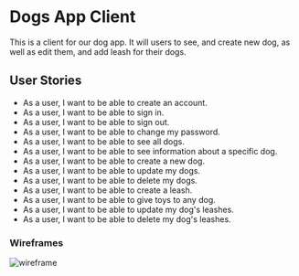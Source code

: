 # Dogs App Client

This is a client for our dog app. It will users to see, and create new dog, as well as edit them, and add leash for their dogs.

## User Stories

* As a user, I want to be able to create an account.
* As a user, I want to be able to sign in.
* As a user, I want to be able to sign out.
* As a user, I want to be able to change my password.
* As a user, I want to be able to see all dogs.
* As a user, I want to be able to see information about a specific dog.
* As a user, I want to be able to create a new dog.
* As a user, I want to be able to update my dogs.
* As a user, I want to be able to delete my dogs.
* As a user, I want to be able to create a leash.
* As a user, I want to be able to give toys to any dog.
* As a user, I want to be able to update my dog's leashes.
* As a user, I want to be able to delete my dog's leashes.



### Wireframes

![wireframe](planning/img.jpg)